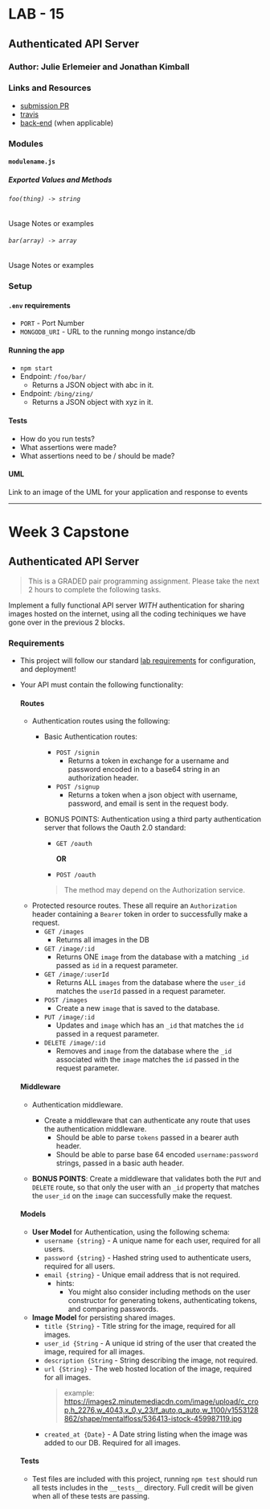# LAB - 15

## Authenticated API Server

### Author: Julie Erlemeier and Jonathan Kimball

### Links and Resources
* [submission PR](https://github.com/jmerlemeier-401-advanced-javascript/authenticated_api_server/pull/3)
* [travis](https://www.travis-ci.com/jmerlemeier-401-advanced-javascript/authenticated_api_server)
* [back-end](https://authenticated-api.herokuapp.com/) (when applicable)

### Modules
#### `modulename.js`
##### Exported Values and Methods

###### `foo(thing) -> string`
Usage Notes or examples

###### `bar(array) -> array`
Usage Notes or examples

### Setup
#### `.env` requirements
* `PORT` - Port Number
* `MONGODB_URI` - URL to the running mongo instance/db

#### Running the app
* `npm start`
* Endpoint: `/foo/bar/`
  * Returns a JSON object with abc in it.
* Endpoint: `/bing/zing/`
  * Returns a JSON object with xyz in it.
  
#### Tests
* How do you run tests?
* What assertions were made?
* What assertions need to be / should be made?

#### UML
Link to an image of the UML for your application and response to events

***

# Week 3 Capstone

## Authenticated API Server

> This is a GRADED pair programming assignment.  Please take the next 2 hours to complete the following tasks.

Implement a fully functional API server *WITH* authentication for sharing images hosted on the internet, using all the coding techiniques we have gone over in the previous 2 blocks.

### Requirements
- This project will follow our standard [lab requirements](https://github.com/codefellows/seattle-javascript-401d32/blob/master/reference/submission-instructions/labs/README.md) for configuration, and deployment!
- Your API must contain the following functionality:


    #### Routes
    - Authentication routes using the following:
        - Basic Authentication routes:
            - `POST /signin`
                - Returns a token in exchange for a username and password encoded in to a base64 string in an authorization header.
            - `POST /signup`
                - Returns a token when a json object with username, password, and email is sent in the request body.   
            
        - BONUS POINTS: Authentication using a third party authentication server that follows the Oauth 2.0 standard:
            - `GET /oauth` 
                
                **OR**
            - `POST /oauth` 
            > The method may depend on the Authorization service.
    - Protected resource routes.  These all require an `Authorization` header containing a `Bearer` token in order to successfully make a request.
        - `GET /images`
            - Returns all images in the DB 
        - `GET /image/:id` 
            - Returns ONE `image` from the database with a matching `_id` passed as `id` in a request parameter. 
        - `GET /image/:userId`
            - Returns ALL `images` from the database where the `user_id` matches the `userId` passed in a request parameter. 
        - `POST /images`
            - Create a new `image` that is saved to the database.
        - `PUT /image/:id`
            - Updates and `image` which has an `_id` that matches the `id` passed in a request parameter. 
        - `DELETE /image/:id`
            - Removes and `image` from the database where the `_id` associated with the `image` matches the `id` passed in the request parameter.
            
    #### Middleware
    - Authentication middleware.
        - Create a middleware that can authenticate any route that uses the authentication middleware.
            - Should be able to parse `tokens` passed in a bearer auth header.
            - Should be able to parse base 64 encoded `username:password` strings, passed in a basic auth header.
            
    - **BONUS POINTS**: Create a middleware that validates both the `PUT` and `DELETE` route, so that only the user with an `_id` property that matches the `user_id` on the `image` can successfully make the request.
     
    #### Models
    - **User Model** for Authentication, using the following schema:
        - `username {string}` - A unique name for each user, required for all users.
        - `password {string}` - Hashed string used to authenticate users, required for all users.
        - `email {string}` - Unique email address that is not required.
            - hints:
                - You might also consider including methods on the user constructor for generating tokens, authenticating tokens, and comparing passwords. 
    - **Image Model** for persisting shared images.
        - `title {String}` - Title string for the image, required for all images.
        - `user_id {String` - A unique id string of the user that created the image, required for all images. 
        - `description {String` - String describing the image, not required.
        - `url {String}` - The web hosted location of the image, required for all images. 
            > example: https://images2.minutemediacdn.com/image/upload/c_crop,h_2276,w_4043,x_0,y_23/f_auto,q_auto,w_1100/v1553128862/shape/mentalfloss/536413-istock-459987119.jpg
        - `created_at {Date}` - A Date string listing when the image was added to our DB.  Required for all images.
    
    #### Tests
    - Test files are included with this project,  running `npm test` should run all tests includes in the `__tests__` directory.  Full credit will be given when all of these tests are passing.
        

